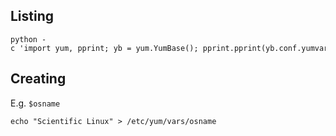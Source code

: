 Listing
-------

    python -c 'import yum, pprint; yb = yum.YumBase(); pprint.pprint(yb.conf.yumvar, width=1)'

Creating
--------

E.g. `$osname`

    echo "Scientific Linux" > /etc/yum/vars/osname
